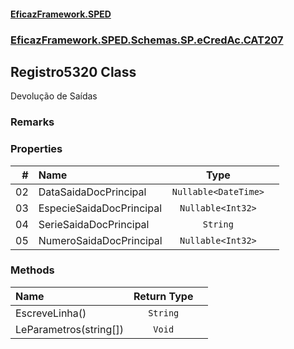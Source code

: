 #### [EficazFramework.SPED](EficazFrameworkSPED.md 'EficazFramework SPED')
### [EficazFramework.SPED.Schemas.SP.eCredAc.CAT207](EficazFramework.SPED.Schemas.SP.eCredAc.CAT207.md 'EficazFramework.SPED.Schemas.SP.eCredAc.CAT207')

## Registro5320 Class

Devolução de Saídas

### Remarks
### Properties

| # | Name | Type | |
| ---: | :--- | :---: | :--- |
| 02 | DataSaidaDocPrincipal | `Nullable<DateTime>` |  |
| 03 | EspecieSaidaDocPrincipal | `Nullable<Int32>` |  |
| 04 | SerieSaidaDocPrincipal | `String` |  |
| 05 | NumeroSaidaDocPrincipal | `Nullable<Int32>` |  |
### Methods

| Name | Return Type | |
| :--- | :---: | :--- |
| EscreveLinha() | `String` |  |
| LeParametros(string[]) | `Void` |  |

